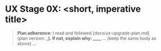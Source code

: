 # UX Stage 0X: <short, imperative title>

> **Plan adherence:** I read and followed [docs/ux-upgrade-plan.md] (plan version: **\_).
> If not, explain why: **********\_\_\_\_************
> ... (keep the same body as above) ...
